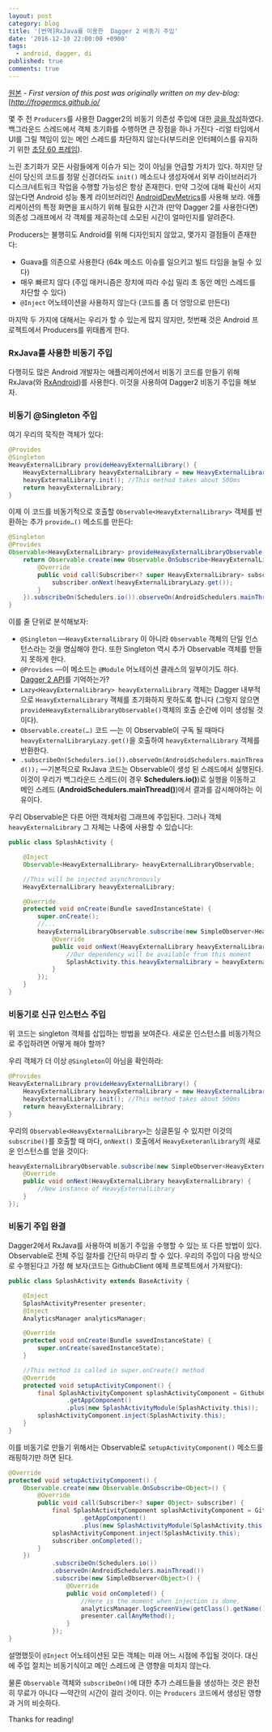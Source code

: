 ```yaml
---
layout: post
category: blog
title: '[번역]RxJava를 이용한  Dagger 2 비동기 주입'
date: '2016-12-10 22:00:00 +0900'
tags:
  - android, dagger, di
published: true
comments: true
---
```

[원본](https://medium.com/@froger_mcs/async-injection-in-dagger-2-with-rxjava-e7df503343c0#.uaoor0y54)  - *First version of this post was originally written on my dev-blog:*[*http://frogermcs.github.io/*

몇 주 전 `Producers`를 사용한 Dagger2의 비동기 의존성 주입에 대한 [글을 작성](https://medium.com/@froger_mcs/dependency-injection-with-dagger-2-producers-c424ddc60ba3)하였다. 백그라운드 스레드에서 객체 초기화를 수행하면 큰 장점을 하나 가진다 -리얼 타임에서 UI를 그릴 책임이 있는 메인 스레드를 차단하지 않는다(부드러운 인터페이스를 유지하기 위한 [초당 60 프레임](https://www.youtube.com/watch?v=CaMTIgxCSqU)).

느린 초기화가 모든 사람들에게 이슈가 되는 것이 아님을 언급할 가치가 있다. 하지만 당신이 당신의 코드를 정말 신경더라도 `init()` 메소드나 생성자에서 외부 라이브러리가 디스크/네트워크 작업을 수행할 가능성은 항상 존재한다. 만약 그것에 대해 확신이 서지 않는다면 Android 성능 통계 라이브러리인 [AndroidDevMetrics](https://github.com/frogermcs/AndroidDevMetrics)를 사용해 보라. 애플리케이션의 특정 화면을 표시하기 위해 필요한 시간과 (만약 Dagger 2를 사용한다면) 의존성 그래프에서 각 객체를 제공하는데 소모된 시간이 얼마인지를 알려준다.

Producers는 불행히도 Android를 위해 디자인되지 않았고, 몇가지 결점들이 존재한다:

- Guava를 의존으로 사용한다 (64k 메소드 이슈를 일으키고 빌드 타임을 늘릴 수 있다)
- 매우 빠르지 않다 (주입 매커니즘은 장치에 따라 수십 밀리 초 동안 메인 스레드를 차단할 수 있다)
- `@Inject` 어노테이션을 사용하지 않는다 (코드를 좀 더 엉망으로 만든다)

마지막 두 가지에 대해서는 우리가 할 수 있는게 많지 않지만, 첫번째 것은 Android 프로젝트에서 Producers를 위태롭게 한다.

### RxJava를 사용한 비동기 주입

다행히도 많은 Android 개발자는 애플리케이션에서 비동기 코드를 만들기 위해 RxJava(와 [RxAndroid](https://github.com/ReactiveX/RxAndroid))를 사용한다. 이것을 사용하여 Dagger2 비동기 주입을 해보자.

### 비동기 @Singleton 주입

여기 우리의 묵직한 객체가 있다:

```java
@Provides
@Singleton
HeavyExternalLibrary provideHeavyExternalLibrary() {
    HeavyExternalLibrary heavyExternalLibrary = new HeavyExternalLibrary();
    heavyExternalLibrary.init(); //This method takes about 500ms
    return heavyExternalLibrary;
}
```

이제 이 코드를 비동기적으로 호출할 `Observable<HeavyExternalLibrary>` 객체를 반환하는 추가 `provide…()` 메소드를 만든다:

```java
@Singleton
@Provides
Observable<HeavyExternalLibrary> provideHeavyExternalLibraryObservable(final Lazy<HeavyExternalLibrary> heavyExternalLibraryLazy) {
    return Observable.create(new Observable.OnSubscribe<HeavyExternalLibrary>() {
        @Override
        public void call(Subscriber<? super HeavyExternalLibrary> subscriber) {
            subscriber.onNext(heavyExternalLibraryLazy.get());
        }
    }).subscribeOn(Schedulers.io()).observeOn(AndroidSchedulers.mainThread());
}
```

이를 줄 단위로 분석해보자:

* `@Singleton` —`HeavyExternalLibrary` 이 아니라 `Observable` 객체의 단일 인스턴스라는 것을 명심해야 한다. 또한 Singleton 역시 추가 Observable 객체를 만들지 못하게 한다.
* `@Provides` —이 메소드는 `@Module` 어노테이션 클래스의 일부이기도 하다. [Dagger 2 API](http://frogermcs.github.io/dependency-injection-with-dagger-2-the-api/)를 기억하는가?
* `Lazy<HeavyExternalLibrary> heavyExternalLibrary` 객체는 Dagger 내부적으로 `HeavyExternalLibrary` 객체를 초기화하지 못하도록 합니다 (그렇지 않으면 `provideHeavyExternalLibraryObservable()`객체의 호출 순간에 이미 생성될 것이다).
* `Observable.create(…)` 코드 —는 이 Observable이 구독 될 때마다 `heavyExternalLibraryLazy.get()`을 호출하여  `heavyExternalLibrary` 객체를 반환한다.
* `.subscribeOn(Schedulers.io()).observeOn(AndroidSchedulers.mainThread());` —기본적으로 RxJava 코드는 Observable이 생성 된 스레드에서 실행된다. 이것이 우리가 백그라운드 스레드(이 경우 **Schedulers.io()**)로 실행을 이동하고 메인 스레드 (**AndroidSchedulers.mainThread()**)에서 결과를 감시해야하는 이유이다.

우리 Observable은 다른 어떤 객체처럼 그래프에 주입된다. 그러나 객체 `heavyExternalLibrary` 그 자체는 나중에 사용할 수 있습니다:

```java
public class SplashActivity {

	@Inject
	Observable<HeavyExternalLibrary> heavyExternalLibraryObservable;

	//This will be injected asynchronously
	HeavyExternalLibrary heavyExternalLibrary;

	@Override
	protected void onCreate(Bundle savedInstanceState) {
		super.onCreate();
		//...
		heavyExternalLibraryObservable.subscribe(new SimpleObserver<HeavyExternalLibrary>() {
            @Override
            public void onNext(HeavyExternalLibrary heavyExternalLibrary) {
	            //Our dependency will be available from this moment
	            SplashActivity.this.heavyExternalLibrary = heavyExternalLibrary;
            }
        });
	}
}
```

### 비동기로 신규 인스턴스 주입

위 코드는 singleton 객체를 삽입하는 방법을 보여준다. 새로운 인스턴스를 비동기적으로 주입하려면 어떻게 해야 할까?

우리 객체가 더 이상 `@Singleton`이 아님을 확인하라:

```java
@Provides
HeavyExternalLibrary provideHeavyExternalLibrary() {
    HeavyExternalLibrary heavyExternalLibrary = new HeavyExternalLibrary();
    heavyExternalLibrary.init(); //This method takes about 500ms
    return heavyExternalLibrary;
}
```

우리의 `Observable<HeavyExternalLibrary>`는 싱글톤일 수 있지만 이것의 `subscribe()`를 호출할 때 마다, `onNext()` 호출에서 `HeavyExeteranlLibrary`의 새로운 인스턴스를 얻을 것이다:

```java
heavyExternalLibraryObservable.subscribe(new SimpleObserver<HeavyExternalLibrary>() {
    @Override
    public void onNext(HeavyExternalLibrary heavyExternalLibrary) {
        //New instance of HeavyExternalLibrary
    }
});
```

### 비동기 주입 완결

Dagger2에서 RxJava를 사용하여 비동기 주입을 수행할 수 있는 또 다른 방법이 있다. Observable로 전체 주입 절차를 간단히 마무리 할 수 있다. 우리의 주입이 다음 방식으로 수행된다고 가정 해 보자(코드는 GithubClient 예제 프로젝트에서 가져왔다):

```java
public class SplashActivity extends BaseActivity {

    @Inject
    SplashActivityPresenter presenter;
    @Inject
    AnalyticsManager analyticsManager;

    @Override
    protected void onCreate(Bundle savedInstanceState) {
        super.onCreate(savedInstanceState);
    }

    //This method is called in super.onCreate() method
    @Override
    protected void setupActivityComponent() {
        final SplashActivityComponent splashActivityComponent = GithubClientApplication.get(SplashActivity.this)
                .getAppComponent()
                .plus(new SplashActivityModule(SplashActivity.this));
        splashActivityComponent.inject(SplashActivity.this);
    }
}
```

이를 비동기로 만들기 위해서는 Observable로  `setupActivityComponent()` 메소드를 래핑하기만 하면 된다.

```java
@Override
protected void setupActivityComponent() {
    Observable.create(new Observable.OnSubscribe<Object>() {
        @Override
        public void call(Subscriber<? super Object> subscriber) {
            final SplashActivityComponent splashActivityComponent = GithubClientApplication.get(SplashActivity.this)
                    .getAppComponent()
                    .plus(new SplashActivityModule(SplashActivity.this));
            splashActivityComponent.inject(SplashActivity.this);
            subscriber.onCompleted();
        }
    })
            .subscribeOn(Schedulers.io())
            .observeOn(AndroidSchedulers.mainThread())
            .subscribe(new SimpleObserver<Object>() {
                @Override
                public void onCompleted() {
                    //Here is the moment when injection is done.
                    analyticsManager.logScreenView(getClass().getName());
                    presenter.callAnyMethod();
                }
            });
}
```

설명했듯이 `@Inject` 어노테이션된 모든 객체는 미래 어느 시점에 주입될 것이다. 대신에 주입 절치는 비동기식이고 메인 스레드에 큰 영향을 미치지 않는다.

물론 `Observable` 객체와 `subscribeOn()`에 대한 추가 스레드들을 생성하는 것은 완전히 무료가 아니다 —약간의 시간이 걸리 것이다. 이는 `Producers` 코드에서 생성된 영향과 거의 비슷하다.

Thanks for reading!
